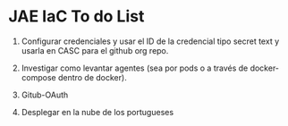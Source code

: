 # JAE IaC To do List

1. Configurar credenciales y usar el ID de la credencial tipo secret text y usarla en CASC para el github org repo.

2. Investigar como levantar agentes (sea por pods o a través de docker-compose dentro de docker).

3. Gitub-OAuth

4. Desplegar en la nube de los portugueses
